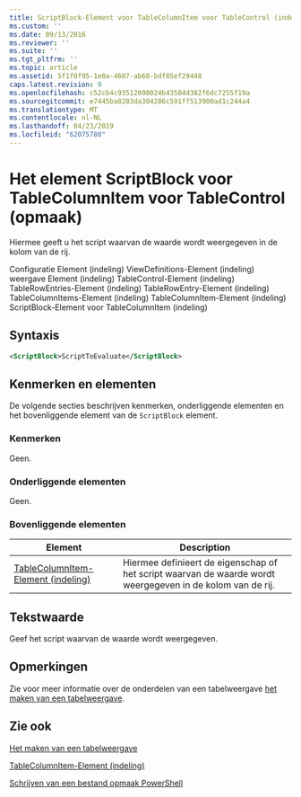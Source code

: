 ```yaml
---
title: ScriptBlock-Element voor TableColumnItem voor TableControl (indeling) | Microsoft Docs
ms.custom: ''
ms.date: 09/13/2016
ms.reviewer: ''
ms.suite: ''
ms.tgt_pltfrm: ''
ms.topic: article
ms.assetid: 5f1f0f95-1e0a-4607-ab68-bdf85ef29448
caps.latest.revision: 9
ms.openlocfilehash: c52cb4c93512090024b43504d382f6dc7255f19a
ms.sourcegitcommit: e7445ba8203da304286c591ff513900ad1c244a4
ms.translationtype: MT
ms.contentlocale: nl-NL
ms.lasthandoff: 04/23/2019
ms.locfileid: "62075780"
---
```

# <a name="scriptblock-element-for-tablecolumnitem-for-tablecontrol-format"></a>Het element ScriptBlock voor TableColumnItem voor TableControl (opmaak)

Hiermee geeft u het script waarvan de waarde wordt weergegeven in de kolom van de rij.

Configuratie Element (indeling) ViewDefinitions-Element (indeling) weergave Element (indeling) TableControl-Element (indeling) TableRowEntries-Element (indeling) TableRowEntry-Element (indeling) TableColumnItems-Element (indeling) TableColumnItem-Element (indeling) ScriptBlock-Element voor TableColumnItem (indeling)

## <a name="syntax"></a>Syntaxis

```xml
<ScriptBlock>ScriptToEvaluate</ScriptBlock>
```

## <a name="attributes-and-elements"></a>Kenmerken en elementen

De volgende secties beschrijven kenmerken, onderliggende elementen en het bovenliggende element van de `ScriptBlock` element.

### <a name="attributes"></a>Kenmerken

Geen.

### <a name="child-elements"></a>Onderliggende elementen

Geen.

### <a name="parent-elements"></a>Bovenliggende elementen

|Element|Description|
|-------------|-----------------|
|[TableColumnItem-Element (indeling)](./tablecolumnitem-element-for-tablecolumnitems-for-tablecontrol-format.md)|Hiermee definieert de eigenschap of het script waarvan de waarde wordt weergegeven in de kolom van de rij.|

## <a name="text-value"></a>Tekstwaarde

Geef het script waarvan de waarde wordt weergegeven.

## <a name="remarks"></a>Opmerkingen

Zie voor meer informatie over de onderdelen van een tabelweergave [het maken van een tabelweergave](./creating-a-table-view.md).

## <a name="see-also"></a>Zie ook

[Het maken van een tabelweergave](./creating-a-table-view.md)

[TableColumnItem-Element (indeling)](./tablecolumnitem-element-for-tablecolumnitems-for-tablecontrol-format.md)

[Schrijven van een bestand opmaak PowerShell](./writing-a-powershell-formatting-file.md)
